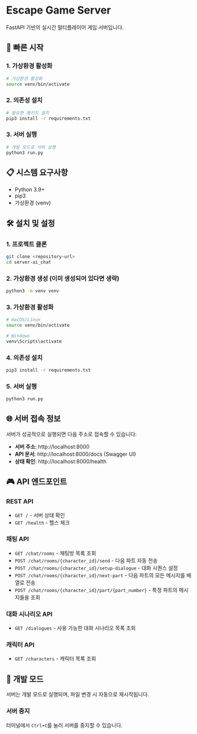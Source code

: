 # Escape Game Server

FastAPI 기반의 실시간 멀티플레이어 게임 서버입니다.

## 🚀 빠른 시작

### 1. 가상환경 활성화
```bash
# 가상환경 활성화
source venv/bin/activate
```

### 2. 의존성 설치
```bash
# 필요한 패키지 설치
pip3 install -r requirements.txt
```

### 3. 서버 실행
```bash
# 개발 모드로 서버 실행
python3 run.py
```

## 📋 시스템 요구사항

- Python 3.9+
- pip3
- 가상환경 (venv)

## 🛠️ 설치 및 설정

### 1. 프로젝트 클론
```bash
git clone <repository-url>
cd server-ai_chat
```

### 2. 가상환경 생성 (이미 생성되어 있다면 생략)
```bash
python3 -m venv venv
```

### 3. 가상환경 활성화
```bash
# macOS/Linux
source venv/bin/activate

# Windows
venv\Scripts\activate
```

### 4. 의존성 설치
```bash
pip3 install -r requirements.txt
```

### 5. 서버 실행
```bash
python3 run.py
```

## 🌐 서버 접속 정보

서버가 성공적으로 실행되면 다음 주소로 접속할 수 있습니다:

- **서버 주소**: http://localhost:8000
- **API 문서**: http://localhost:8000/docs (Swagger UI)
- **상태 확인**: http://localhost:8000/health

## 🎮 API 엔드포인트

### REST API
- `GET /` - 서버 상태 확인
- `GET /health` - 헬스 체크

### 채팅 API
- `GET /chat/rooms` - 채팅방 목록 조회
- `POST /chat/rooms/{character_id}/send` - 다음 파트 자동 전송
- `POST /chat/rooms/{character_id}/setup-dialogue` - 대화 시퀀스 설정
- `POST /chat/rooms/{character_id}/next-part` - 다음 파트의 모든 메시지를 배열로 전송
- `POST /chat/rooms/{character_id}/part/{part_number}` - 특정 파트의 메시지들을 조회

### 대화 시나리오 API
- `GET /dialogues` - 사용 가능한 대화 시나리오 목록 조회

### 캐릭터 API
- `GET /characters` - 캐릭터 목록 조회


## 🔧 개발 모드

서버는 개발 모드로 실행되며, 파일 변경 시 자동으로 재시작됩니다.

### 서버 중지
터미널에서 `Ctrl+C`를 눌러 서버를 중지할 수 있습니다.
